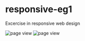 # responsive-eg1
Excercise in responsive web design

![page view](https://i.imgur.com/YRL94bi.jpg)
![page view](https://i.imgur.com/uHE5uTi.jpg)
